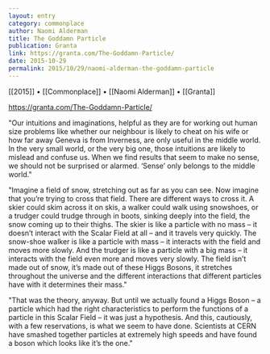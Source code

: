 ```yaml
---
layout: entry
category: commonplace
author: Naomi Alderman
title: The Goddamn Particle
publication: Granta
link: https://granta.com/The-Goddamn-Particle/
date: 2015-10-29
permalink: 2015/10/29/naomi-alderman-the-goddamn-particle
---
```


[[2015]] • [[Commonplace]] • [[Naomi Alderman]] • [[Granta]]

https://granta.com/The-Goddamn-Particle/

"Our intuitions and imaginations, helpful as they are for working out human size problems like whether our neighbour is likely to cheat on his wife or how far away Geneva is from Inverness, are only useful in the middle world. In the very small world, or the very big one, those intuitions are likely to mislead and confuse us. When we find results that seem to make no sense, we should not be surprised or alarmed. ‘Sense’ only belongs to the middle world."

"Imagine a field of snow, stretching out as far as you can see. Now imagine that you’re trying to cross that field. There are different ways to cross it. A skier could skim across it on skis, a walker could walk using snowshoes, or a trudger could trudge through in boots, sinking deeply into the field, the snow coming up to their thighs. The skier is like a particle with no mass – it doesn’t interact with the Scalar Field at all – and it travels very quickly. The snow-shoe walker is like a particle with mass – it interacts with the field and moves more slowly. And the trudger is like a particle with a big mass – it interacts with the field even more and moves very slowly. The field isn’t made out of snow, it’s made out of these Higgs Bosons, it stretches throughout the universe and the different interactions that different particles have with it determines their mass."

"That was the theory, anyway. But until we actually found a Higgs Boson – a particle which had the right characteristics to perform the functions of a particle in this Scalar Field – it was just a hypothesis. And this, cautiously, with a few reservations, is what we seem to have done. Scientists at CERN have smashed together particles at extremely high speeds and have found a boson which looks like it’s the one."
